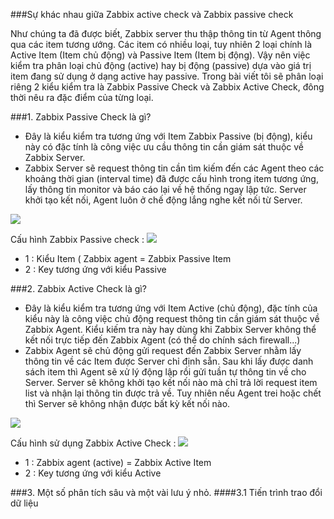 ###Sự khác nhau giữa Zabbix active check và Zabbix passive check

Như chúng ta đã được biết, Zabbix server thu thập thông tin từ Agent thông qua các item tương ướng. Các item có nhiều loại, tuy nhiên 2 loại chính là Active Item (Item chủ động) và Passive Item (Item bị động). Vậy nên việc kiểm tra phân loại chủ động (active) hay bị động (passive) dựa vào giá trị item đang sử dụng ở dạng active hay passive. Trong bài viết tôi sẽ phân loại riêng 2 kiểu kiểm tra là Zabbix Passive Check và Zabbix Active Check, đông thời nêu ra đặc điểm của từng loại.

###1. Zabbix Passive Check là gì?

- Đây là kiểu kiểm tra tương ứng với Item Zabbix Passive (bị động), kiểu này có đặc tính là công việc ưu cầu thông tin cần giám sát thuộc về Zabbix Server.
- Zabbix Server sẽ request thông tin cần tìm kiếm đến các Agent theo các khoảng thời gian (interval time) đã được cấu hình trong item tương ứng, lấy thông tin monitor và báo cáo lại về hệ thống ngay lập tức. Server khởi tạo kết nối, Agent luôn ở chế động lắng nghe kết nối từ Server.
<img src="http://i.imgur.com/Qa03yHR.png">

Cấu hình Zabbix Passive check : 
<img src="http://i.imgur.com/gupW4It.png">
  + 1 : Kiểu Item ( Zabbix agent = Zabbix Passive Item 
  + 2 : Key tương ứng với kiểu Passive
  
###2. Zabbix Active Check là gì?

- Đây là kiểu kiểm tra tương ứng với Item Active (chủ động), đặc tính của kiểu này là công việc chủ động request thông tin cần giám sát thuộc về Zabbix Agent. Kiểu kiếm tra này hay dùng khi Zabbix Server không thể kết nối trực tiếp đến Zabbix Agent (có thể do chính sách firewall...)
- Zabbix Agent sẽ chủ động gửi request đến Zabbix Server nhằm lấy thông tin về các Item được Server chỉ định sẵn. Sau khi lấy được danh sách item thì Agent sẽ xử lý động lập rồi gửi tuần tự thông tin về cho Server. Server sẽ không khởi tạo kết nối nào mà chỉ trả lời request item list và nhận lại thông tin được trả về. Tuy nhiên nếu Agent trei hoặc chết thì Server sẽ không nhận được bất kỳ kết nối nào.
 <img src="http://i.imgur.com/XUpbj9S.png">

 Cấu hình sử dụng Zabbix Active Check :
 <img src="http://i.imgur.com/Af1hr8I.png">
  + 1 : Zabbix agent (active) = Zabbix Active Item 
  + 2 : Key tương ứng với kiểu Active
  
###3. Một số phân tích sâu và một vài lưu ý nhỏ.
####3.1 Tiến trình trao đổi dữ liệu 
 

